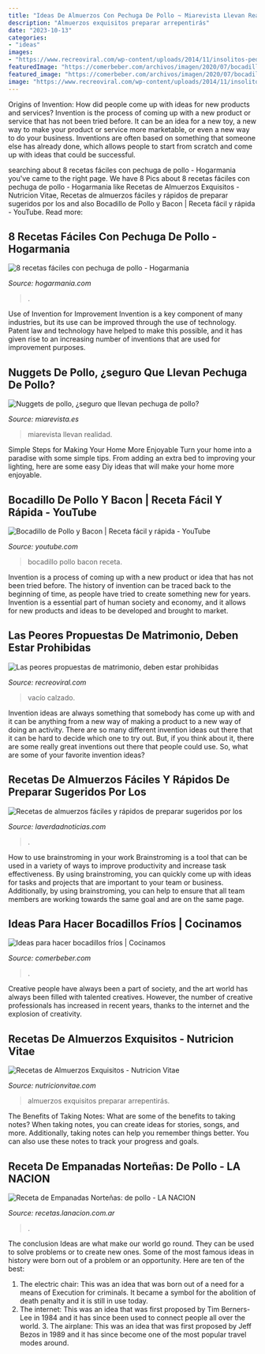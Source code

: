 ```yaml
---
title: "Ideas De Almuerzos Con Pechuga De Pollo ~ Miarevista Llevan Realidad"
description: "Almuerzos exquisitos preparar arrepentirás"
date: "2023-10-13"
categories:
- "ideas"
images:
- "https://www.recreoviral.com/wp-content/uploads/2014/11/insolitos-pedidos-de-matrimonio-4.jpg"
featuredImage: "https://comerbeber.com/archivos/imagen/2020/07/bocadillo-vegetariano.jpg"
featured_image: "https://comerbeber.com/archivos/imagen/2020/07/bocadillo-vegetariano.jpg"
image: "https://www.recreoviral.com/wp-content/uploads/2014/11/insolitos-pedidos-de-matrimonio-4.jpg"
---
```



Origins of Invention: How did people come up with ideas for new products and services?
Invention is the process of coming up with a new product or service that has not been tried before. It can be an idea for a new toy, a new way to make your product or service more marketable, or even a new way to do your business. Inventions are often based on something that someone else has already done, which allows people to start from scratch and come up with ideas that could be successful.

	

		
searching about 8 recetas fáciles con pechuga de pollo - Hogarmania you've came to the right page. We have 8 Pics about 8 recetas fáciles con pechuga de pollo - Hogarmania like Recetas de Almuerzos Exquisitos - Nutricion Vitae, Recetas de almuerzos fáciles y rápidos de preparar sugeridos por los and also Bocadillo de Pollo y Bacon | Receta fácil y rápida - YouTube. Read more:
		
    
## 8 Recetas Fáciles Con Pechuga De Pollo - Hogarmania

<img loading=lazy src="https://www.hogarmania.com/archivos/201902/recetas-faciles-pechuga-de-pollo-xl-1280x720x80xX.jpg" onerror="this.onerror=null;this.src='https://tse2.mm.bing.net/th?id=OIP.ziCd8g-ObO8bRJo8oiiO8QHaEK&amp;pid=15.1';" alt="8 recetas fáciles con pechuga de pollo - Hogarmania">

_Source: hogarmania.com_

>. 

	

Use of Invention for Improvement
Invention is a key component of many industries, but its use can be improved through the use of technology. Patent law and technology have helped to make this possible, and it has given rise to an increasing number of inventions that are used for improvement purposes.

    
## Nuggets De Pollo, ¿seguro Que Llevan Pechuga De Pollo?

<img loading=lazy src="https://estaticos.miarevista.es/uploads/images/article/59d50bc05cafe8ad3ba21b65/nuggets-int.jpg" onerror="this.onerror=null;this.src='https://tse3.mm.bing.net/th?id=OIP.QcVOcMp3rsYytI-fdTzaFgHaFj&amp;pid=15.1';" alt="Nuggets de pollo, ¿seguro que llevan pechuga de pollo?">

_Source: miarevista.es_

>miarevista llevan realidad. 

	

Simple Steps for Making Your Home More Enjoyable
Turn your home into a paradise with some simple tips. From adding an extra bed to improving your lighting, here are some easy Diy ideas that will make your home more enjoyable.

    
## Bocadillo De Pollo Y Bacon | Receta Fácil Y Rápida - YouTube

<img loading=lazy src="http://i.ytimg.com/vi/9ldwpz_oSyE/maxresdefault.jpg" onerror="this.onerror=null;this.src='https://tse1.mm.bing.net/th?id=OIP.74aR9B1xmpxdtjUP7jUbBQHaEK&amp;pid=15.1';" alt="Bocadillo de Pollo y Bacon | Receta fácil y rápida - YouTube">

_Source: youtube.com_

>bocadillo pollo bacon receta. 

	

Invention is a process of coming up with a new product or idea that has not been tried before. The history of invention can be traced back to the beginning of time, as people have tried to create something new for years. Invention is a essential part of human society and economy, and it allows for new products and ideas to be developed and brought to market.

    
## Las Peores Propuestas De Matrimonio, Deben Estar Prohibidas

<img loading=lazy src="https://www.recreoviral.com/wp-content/uploads/2014/11/insolitos-pedidos-de-matrimonio-4.jpg" onerror="this.onerror=null;this.src='https://tse1.mm.bing.net/th?id=OIP.4E-pedvki2CHPQlnjWdhDwHaFi&amp;pid=15.1';" alt="Las peores propuestas de matrimonio, deben estar prohibidas">

_Source: recreoviral.com_

>vacío calzado. 

	

Invention ideas are always something that somebody has come up with and it can be anything from a new way of making a product to a new way of doing an activity. There are so many different invention ideas out there that it can be hard to decide which one to try out. But, if you think about it, there are some really great inventions out there that people could use. So, what are some of your favorite invention ideas?

    
## Recetas De Almuerzos Fáciles Y Rápidos De Preparar Sugeridos Por Los

<img loading=lazy src="https://laverdadnoticias.com/__export/1604418444336/sites/laverdad/img/2020/11/03/receta_de_comida_chef.jpg_993572153.jpg" onerror="this.onerror=null;this.src='https://tse1.mm.bing.net/th?id=OIP.qftCC_SiXChO7tWEUTskaQHaD4&amp;pid=15.1';" alt="Recetas de almuerzos fáciles y rápidos de preparar sugeridos por los">

_Source: laverdadnoticias.com_

>. 

	

How to use brainstroming in your work
Brainstroming is a tool that can be used in a variety of ways to improve productivity and increase task effectiveness. By using brainstroming, you can quickly come up with ideas for tasks and projects that are important to your team or business. Additionally, by using brainstroming, you can help to ensure that all team members are working towards the same goal and are on the same page.

    
## Ideas Para Hacer Bocadillos Fríos | Cocinamos

<img loading=lazy src="https://comerbeber.com/archivos/imagen/2020/07/bocadillo-vegetariano.jpg" onerror="this.onerror=null;this.src='https://tse1.mm.bing.net/th?id=OIP.zNn7rqkMYt_JFtAa9YojqAHaE8&amp;pid=15.1';" alt="Ideas para hacer bocadillos fríos | Cocinamos">

_Source: comerbeber.com_

>. 

	

Creative people have always been a part of society, and the art world has always been filled with talented creatives. However, the number of creative professionals has increased in recent years, thanks to the internet and the explosion of creativity.

    
## Recetas De Almuerzos Exquisitos - Nutricion Vitae

<img loading=lazy src="https://nutricionvitae.com/wp-content/uploads/2020/11/c1-2.jpg" onerror="this.onerror=null;this.src='https://tse3.mm.bing.net/th?id=OIP.Y4awcwrK-q2OsZdIRg2ragHaEW&amp;pid=15.1';" alt="Recetas de Almuerzos Exquisitos - Nutricion Vitae">

_Source: nutricionvitae.com_

>almuerzos exquisitos preparar arrepentirás. 

	

The Benefits of Taking Notes: What are some of the benefits to taking notes?
When taking notes, you can create ideas for stories, songs, and more. Additionally, taking notes can help you remember things better. You can also use these notes to track your progress and goals.

    
## Receta De Empanadas Norteñas: De Pollo - LA NACION

<img loading=lazy src="https://recetas.lanacion.com.ar/resizer/8wmyuBboHZMSjlgFgAoKDWPY0VU=/768x0/filters:quality(100)/arc-anglerfish-arc2-prod-lanacionar.s3.amazonaws.com/public/6EPKVTMASZHQHP2GFEN7W2TCLA.jpg" onerror="this.onerror=null;this.src='https://tse1.mm.bing.net/th?id=OIP.OxTkZXsWUVHBv0B326OScQHaLH&amp;pid=15.1';" alt="Receta de Empanadas Norteñas: de pollo - LA NACION">

_Source: recetas.lanacion.com.ar_

>. 

	

The conclusion
Ideas are what make our world go round. They can be used to solve problems or to create new ones. Some of the most famous ideas in history were born out of a problem or an opportunity. Here are ten of the best:
1. The electric chair: This was an idea that was born out of a need for a means of Execution for criminals. It became a symbol for the abolition of death penalty and it is still in use today.
2. The internet: This was an idea that was first proposed by Tim Berners-Lee in 1984 and it has since been used to connect people all over the world. 3. The airplane: This was an idea that was first proposed by Jeff Bezos in 1989 and it has since become one of the most popular travel modes around. 
